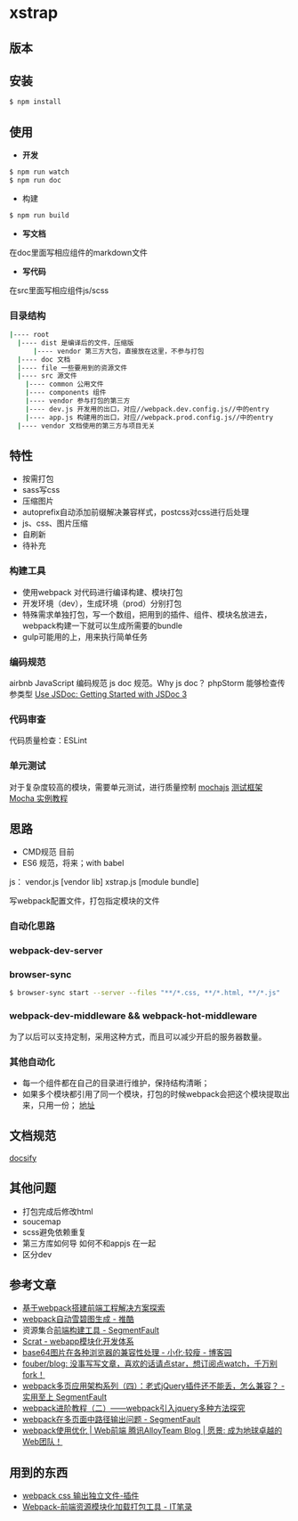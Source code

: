# xstrap

## 版本



## 安装
```bash
$ npm install 
```

## 使用


- **开发**
```bash
$ npm run watch
$ npm run doc
```


- 构建
```bash
$ npm run build
```

- **写文档**

在doc里面写相应组件的markdown文件

- **写代码**

在src里面写相应组件js/scss


### 目录结构 
```bash
|---- root
  |---- dist 是编译后的文件，压缩版
      |---- vendor 第三方大包，直接放在这里，不参与打包
  |---- doc 文档
  |---- file 一些要用到的资源文件
  |---- src 源文件
    |---- common 公用文件
    |---- components 组件
    |---- vendor 参与打包的第三方
    |---- dev.js 开发用的出口，对应//webpack.dev.config.js//中的entry
    |---- app.js 构建用的出口，对应//webpack.prod.config.js//中的entry
  |---- vendor 文档使用的第三方与项目无关

```


## 特性
- 按需打包
- sass写css
- 压缩图片
- autoprefix自动添加前缀解决兼容样式，postcss对css进行后处理
- js、css、图片压缩
- 自刷新 
- 待补充


### 构建工具
- 使用webpack 对代码进行编译构建、模块打包
- 开发环境（dev），生成环境（prod）分别打包
- 特殊需求单独打包，写一个数组，把用到的插件、组件、模块名放进去，webpack构建一下就可以生成所需要的bundle
- gulp可能用的上，用来执行简单任务

### 编码规范
airbnb JavaScript 编码规范
js doc 规范。Why js doc？ phpStorm 能够检查传参类型
[Use JSDoc: Getting Started with JSDoc 3](http://usejsdoc.org/about-getting-started.html#getting-started)

### 代码审查
代码质量检查：ESLint

### 单元测试
对于复杂度较高的模块，需要单元测试，进行质量控制
[mochajs](https://mochajs.org/)
[测试框架 Mocha 实例教程](http://www.ruanyifeng.com/blog/2015/12/a-mocha-tutorial-of-examples.html)


## 思路
- CMD规范 目前
- ES6 规范，将来；with babel

js：
vendor.js [vendor lib]
xstrap.js [module bundle]

写webpack配置文件，打包指定模块的文件

### 自动化思路
### webpack-dev-server
### browser-sync
```bash
$ browser-sync start --server --files "**/*.css, **/*.html, **/*.js"
```
### webpack-dev-middleware && webpack-hot-middleware
为了以后可以支持定制，采用这种方式，而且可以减少开启的服务器数量。

### 其他自动化


- 每一个组件都在自己的目录进行维护，保持结构清晰；
- 如果多个模块都引用了同一个模块，打包的时候webpack会把这个模块提取出来，只用一份；
[地址](http://www.zcfy.cc/article/getting-started-with-webpack-2-thinking-in-code-2110.html)

## 文档规范
[docsify](https://docsify.js.org/)


## 其他问题
- 打包完成后修改html
- soucemap
- scss避免依赖重复
- 第三方库如何导  如何不和appjs 在一起
- 区分dev


## 参考文章
- [基于webpack搭建前端工程解决方案探索](https://github.com/chemdemo/chemdemo.github.io/issues/10)
- [webpack自动雪碧图生成 - 推酷](http://www.tuicool.com/articles/YZfeeu7)
- 资源集合[前端构建工具 - SegmentFault](https://segmentfault.com/bookmark/1230000007618309)
- [Scrat - webapp模块化开发体系](http://scrat.io/#!/index)
- [base64图片在各种浏览器的兼容性处理 - 小化·较瘦 - 博客园  ](http://www.cnblogs.com/murphyzhou/p/base64-image-compatible.html)
- [fouber/blog: 没事写写文章，喜欢的话请点star，想订阅点watch，千万别fork！](https://github.com/fouber/blog)
- [webpack多页应用架构系列（四）：老式jQuery插件还不能丢，怎么兼容？ - 实用至上 SegmentFault  ](https://segmentfault.com/a/1190000006887523#articleHeader8)
- [webpack进阶教程（二）——webpack引入jquery多种方法探究](https://segmentfault.com/a/1190000007249293)
- [webpack在多页面中路径输出问题 - SegmentFault](https://segmentfault.com/q/1010000002607794)
- [webpack使用优化 | Web前端 腾讯AlloyTeam Blog | 愿景: 成为地球卓越的Web团队！](http://www.alloyteam.com/2016/01/webpack-use-optimization/)

## 用到的东西
- [webpack css 输出独立文件-插件](https://github.com/webpack/extract-text-webpack-plugin)
- [Webpack-前端资源模块化加载打包工具 - IT笔录](https://itbilu.com/nodejs/npm/Vy6BnJkY-.html)



